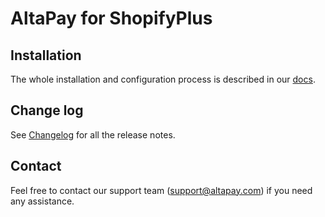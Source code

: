 # AltaPay for ShopifyPlus

## Installation

The whole installation and configuration process is described in our [docs](https://github.com/AltaPay/plugin-shopify/wiki).

## Change log

See [Changelog](CHANGELOG.md) for all the release notes.

## Contact
Feel free to contact our support team (support@altapay.com) if you need any assistance.
